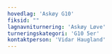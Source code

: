 ```yaml
---
hovedlag: 'Askøy G10'
fiksid: ""
lagnavniturnering: 'Askøy Løve'
turneringskategori: 'G10 5er'
kontaktperson: 'Vidar Haugland'
---
```

